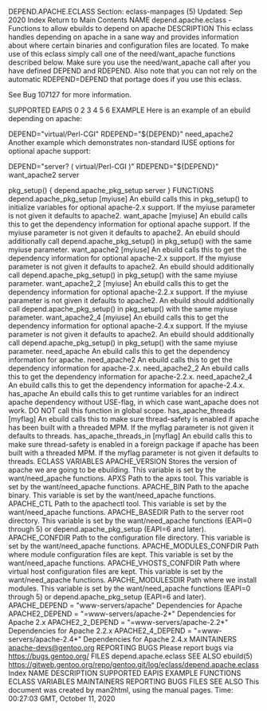 DEPEND.APACHE.ECLASS
Section: eclass-manpages (5)
Updated: Sep 2020
Index Return to Main Contents
NAME
depend.apache.eclass - Functions to allow ebuilds to depend on apache
DESCRIPTION
This eclass handles depending on apache in a sane way and provides information about where certain binaries and configuration files are located.
To make use of this eclass simply call one of the need/want_apache functions described below. Make sure you use the need/want_apache call after you have defined DEPEND and RDEPEND. Also note that you can not rely on the automatic RDEPEND=DEPEND that portage does if you use this eclass.

See Bug 107127 for more information.

SUPPORTED EAPIS
0 2 3 4 5 6
EXAMPLE
Here is an example of an ebuild depending on apache:

DEPEND="virtual/Perl-CGI"
RDEPEND="${DEPEND}"
need_apache2
Another example which demonstrates non-standard IUSE options for optional apache support:

DEPEND="server? ( virtual/Perl-CGI )"
RDEPEND="${DEPEND}"
want_apache2 server

pkg_setup() {
        depend.apache_pkg_setup server
}
FUNCTIONS
depend.apache_pkg_setup [myiuse]
An ebuild calls this in pkg_setup() to initialize variables for optional apache-2.x support. If the myiuse parameter is not given it defaults to apache2.
want_apache [myiuse]
An ebuild calls this to get the dependency information for optional apache support. If the myiuse parameter is not given it defaults to apache2. An ebuild should additionally call depend.apache_pkg_setup() in pkg_setup() with the same myiuse parameter.
want_apache2 [myiuse]
An ebuild calls this to get the dependency information for optional apache-2.x support. If the myiuse parameter is not given it defaults to apache2. An ebuild should additionally call depend.apache_pkg_setup() in pkg_setup() with the same myiuse parameter.
want_apache2_2 [myiuse]
An ebuild calls this to get the dependency information for optional apache-2.2.x support. If the myiuse parameter is not given it defaults to apache2. An ebuild should additionally call depend.apache_pkg_setup() in pkg_setup() with the same myiuse parameter.
want_apache2_4 [myiuse]
An ebuild calls this to get the dependency information for optional apache-2.4.x support. If the myiuse parameter is not given it defaults to apache2. An ebuild should additionally call depend.apache_pkg_setup() in pkg_setup() with the same myiuse parameter.
need_apache
An ebuild calls this to get the dependency information for apache.
need_apache2
An ebuild calls this to get the dependency information for apache-2.x.
need_apache2_2
An ebuild calls this to get the dependency information for apache-2.2.x.
need_apache2_4
An ebuild calls this to get the dependency information for apache-2.4.x.
has_apache
An ebuild calls this to get runtime variables for an indirect apache dependency without USE-flag, in which case want_apache does not work. DO NOT call this function in global scope.
has_apache_threads [myflag]
An ebuild calls this to make sure thread-safety is enabled if apache has been built with a threaded MPM. If the myflag parameter is not given it defaults to threads.
has_apache_threads_in <myforeign> [myflag]
An ebuild calls this to make sure thread-safety is enabled in a foreign package if apache has been built with a threaded MPM. If the myflag parameter is not given it defaults to threads.
ECLASS VARIABLES
APACHE_VERSION
Stores the version of apache we are going to be ebuilding. This variable is set by the want/need_apache functions.
APXS
Path to the apxs tool. This variable is set by the want/need_apache functions.
APACHE_BIN
Path to the apache binary. This variable is set by the want/need_apache functions.
APACHE_CTL
Path to the apachectl tool. This variable is set by the want/need_apache functions.
APACHE_BASEDIR
Path to the server root directory. This variable is set by the want/need_apache functions (EAPI=0 through 5) or depend.apache_pkg_setup (EAPI=6 and later).
APACHE_CONFDIR
Path to the configuration file directory. This variable is set by the want/need_apache functions.
APACHE_MODULES_CONFDIR
Path where module configuration files are kept. This variable is set by the want/need_apache functions.
APACHE_VHOSTS_CONFDIR
Path where virtual host configuration files are kept. This variable is set by the want/need_apache functions.
APACHE_MODULESDIR
Path where we install modules. This variable is set by the want/need_apache functions (EAPI=0 through 5) or depend.apache_pkg_setup (EAPI=6 and later).
APACHE_DEPEND = "www-servers/apache"
Dependencies for Apache
APACHE2_DEPEND = "=www-servers/apache-2*"
Dependencies for Apache 2.x
APACHE2_2_DEPEND = "=www-servers/apache-2.2*"
Dependencies for Apache 2.2.x
APACHE2_4_DEPEND = "=www-servers/apache-2.4*"
Dependencies for Apache 2.4.x
MAINTAINERS
apache-devs@gentoo.org
REPORTING BUGS
Please report bugs via https://bugs.gentoo.org/
FILES
depend.apache.eclass
SEE ALSO
ebuild(5)
https://gitweb.gentoo.org/repo/gentoo.git/log/eclass/depend.apache.eclass
Index
NAME
DESCRIPTION
SUPPORTED EAPIS
EXAMPLE
FUNCTIONS
ECLASS VARIABLES
MAINTAINERS
REPORTING BUGS
FILES
SEE ALSO
This document was created by man2html, using the manual pages.
Time: 00:27:03 GMT, October 11, 2020